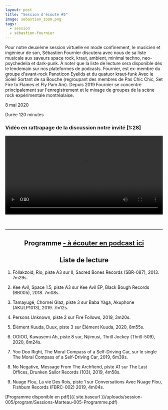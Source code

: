 ```yaml
---
layout: post
title: "Session d'écoute #5"
image: sebastien_zoom.png
tags:
  - session
  - sébastien-fournier
---
```

Pour notre deuxième session virtuelle en mode confinement, le musicien et ingénieur de son, Sébastien Fournier discutera avec nous de sa liste musicale aux saveurs space rock, kraut, ambient, minimal techno, neo-psychedelia et dark-punk. À noter que la liste de lecture sera disponible dès le lendemain sur nos plateformes de podcasts. Fournier, est ex-membre du groupe d'avant-rock Panoticon Eyelids et du quatuor kraut-funk Avec le Soleil Sortant de sa Bouche (regroupant des membres de Pas Chic Chic, Set Fire to Flames et Fly Pam Am). Depuis 2019 Fournier se concentre principalement sur l'enregistrement et le mixage de groupes de la scène rock expérimentale montréalaise.


8 mai  2020

Durée 120 minutes


<!-- Video -->
<!-- Sur Facebook: https://www.facebook.com/sessionsmarteau/ -->

### Vidéo en rattrapage de la discussion notre invité  [1:28]

<!-- Video -->
<center>
<video width="100%" controls>
  <source src="https://vigliensoni.com/sessions-marteau/session-virtuelle/videos/session-05-sebastien-fournier.mp4#t=9" type="video/mp4">
  Your browser does not support HTML video.
</video>
</center>

<br>
<br>



<div id="programme"></div>
<hr>

<h2 style="text-align: center;">
Programme <a href="https://sessionsmarteau.com/musique/#podcasts">- à écouter en podcast ici</a>
</h2>

<h2 style="text-align: center;">
Liste de lecture
</h2>


1. Föllakzoid, Rio, piste A3 sur II, Sacred Bones Records (SBR-087), 2013. 7m29s.

2. Kee Avil, Space 1.5, piste A3 sur Kee Avil EP, Black Bough Records (BB005), 2018. 7m08s.

3. Tamayugé, Chornei Glaz, piste 3 sur Baba Yaga, Akuphone (AKULP1013), 2019. 7m12s.

4. Persons Unknown, piste 2 sur Fire Follows, 2019, 3m20s.

5. Élément Kuuda, Duux, piste 3 sur Élément Kuuda, 2020, 8m55s.

6. OOIOO, Kawasemi Ah, piste 8 sur, Nijimusi, Thrill Jockey (Thrill-509), 2020, 8m24s.

7. Yoo Doo Right, The Moral Compass of a Self-Driving Car, sur le single The Moral Compass of a Self-Driving Car, 2019, 6m39s.

8. No Negative, Message From The Archfiend, piste A1 sur The Last Offices, Drunken Sailor Records (103), 2019, 4m58s. 

9. Nuage Flou, La vie Des Rois, piste 1 sur Conversations Avec Nuage Flou, Fishbum Records (FBRC-002) 2019, 4m04s. 




[Programme disponible en pdf]({{ site.baseurl }}/uploads/session-005/program/Sessions-Marteau-005-Programme.pdf)


